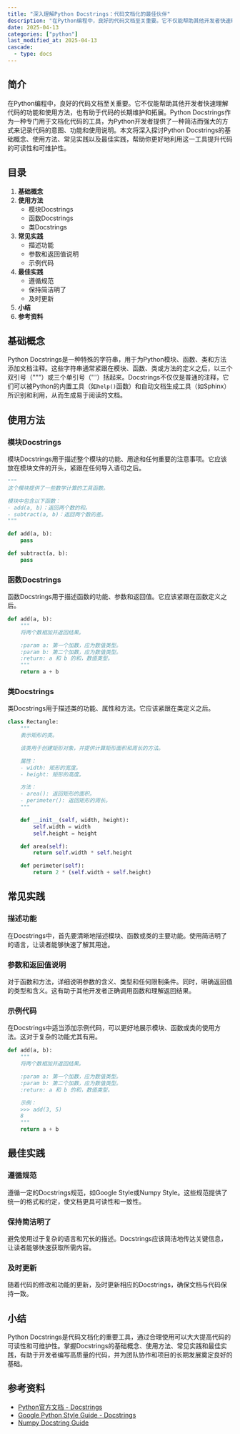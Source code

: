 ```yaml
---
title: "深入理解Python Docstrings：代码文档化的最佳伙伴"
description: "在Python编程中，良好的代码文档至关重要。它不仅能帮助其他开发者快速理解代码的功能和使用方法，也有助于代码的长期维护和拓展。Python Docstrings作为一种专门用于文档化代码的工具，为Python开发者提供了一种简洁而强大的方式来记录代码的意图、功能和使用说明。本文将深入探讨Python Docstrings的基础概念、使用方法、常见实践以及最佳实践，帮助你更好地利用这一工具提升代码的可读性和可维护性。"
date: 2025-04-13
categories: ["python"]
last_modified_at: 2025-04-13
cascade:
  - type: docs
---
```



## 简介
在Python编程中，良好的代码文档至关重要。它不仅能帮助其他开发者快速理解代码的功能和使用方法，也有助于代码的长期维护和拓展。Python Docstrings作为一种专门用于文档化代码的工具，为Python开发者提供了一种简洁而强大的方式来记录代码的意图、功能和使用说明。本文将深入探讨Python Docstrings的基础概念、使用方法、常见实践以及最佳实践，帮助你更好地利用这一工具提升代码的可读性和可维护性。

<!-- more -->
## 目录
1. **基础概念**
2. **使用方法**
    - 模块Docstrings
    - 函数Docstrings
    - 类Docstrings
3. **常见实践**
    - 描述功能
    - 参数和返回值说明
    - 示例代码
4. **最佳实践**
    - 遵循规范
    - 保持简洁明了
    - 及时更新
5. **小结**
6. **参考资料**

## 基础概念
Python Docstrings是一种特殊的字符串，用于为Python模块、函数、类和方法添加文档注释。这些字符串通常紧跟在模块、函数、类或方法的定义之后，以三个双引号（"""）或三个单引号（'''）括起来。Docstrings不仅仅是普通的注释，它们可以被Python的内置工具（如`help()`函数）和自动文档生成工具（如Sphinx）所识别和利用，从而生成易于阅读的文档。

## 使用方法

### 模块Docstrings
模块Docstrings用于描述整个模块的功能、用途和任何重要的注意事项。它应该放在模块文件的开头，紧跟在任何导入语句之后。

```python
"""
这个模块提供了一些数学计算的工具函数。

模块中包含以下函数：
- add(a, b)：返回两个数的和。
- subtract(a, b)：返回两个数的差。
"""

def add(a, b):
    pass

def subtract(a, b):
    pass
```

### 函数Docstrings
函数Docstrings用于描述函数的功能、参数和返回值。它应该紧跟在函数定义之后。

```python
def add(a, b):
    """
    将两个数相加并返回结果。

    :param a: 第一个加数，应为数值类型。
    :param b: 第二个加数，应为数值类型。
    :return: a 和 b 的和，数值类型。
    """
    return a + b
```

### 类Docstrings
类Docstrings用于描述类的功能、属性和方法。它应该紧跟在类定义之后。

```python
class Rectangle:
    """
    表示矩形的类。

    该类用于创建矩形对象，并提供计算矩形面积和周长的方法。

    属性：
    - width: 矩形的宽度。
    - height: 矩形的高度。

    方法：
    - area(): 返回矩形的面积。
    - perimeter(): 返回矩形的周长。
    """

    def __init__(self, width, height):
        self.width = width
        self.height = height

    def area(self):
        return self.width * self.height

    def perimeter(self):
        return 2 * (self.width + self.height)
```

## 常见实践

### 描述功能
在Docstrings中，首先要清晰地描述模块、函数或类的主要功能。使用简洁明了的语言，让读者能够快速了解其用途。

### 参数和返回值说明
对于函数和方法，详细说明参数的含义、类型和任何限制条件。同时，明确返回值的类型和含义。这有助于其他开发者正确调用函数和理解返回结果。

### 示例代码
在Docstrings中适当添加示例代码，可以更好地展示模块、函数或类的使用方法。这对于复杂的功能尤其有用。

```python
def add(a, b):
    """
    将两个数相加并返回结果。

    :param a: 第一个加数，应为数值类型。
    :param b: 第二个加数，应为数值类型。
    :return: a 和 b 的和，数值类型。

    示例：
    >>> add(3, 5)
    8
    """
    return a + b
```

## 最佳实践

### 遵循规范
遵循一定的Docstrings规范，如Google Style或Numpy Style。这些规范提供了统一的格式和约定，使文档更具可读性和一致性。

### 保持简洁明了
避免使用过于复杂的语言和冗长的描述。Docstrings应该简洁地传达关键信息，让读者能够快速获取所需内容。

### 及时更新
随着代码的修改和功能的更新，及时更新相应的Docstrings，确保文档与代码保持一致。

## 小结
Python Docstrings是代码文档化的重要工具，通过合理使用可以大大提高代码的可读性和可维护性。掌握Docstrings的基础概念、使用方法、常见实践和最佳实践，有助于开发者编写高质量的代码，并为团队协作和项目的长期发展奠定良好的基础。

## 参考资料
- [Python官方文档 - Docstrings](https://docs.python.org/3/tutorial/controlflow.html#documentation-strings)
- [Google Python Style Guide - Docstrings](https://google.github.io/styleguide/pyguide.html#38-comments-and-docstrings)
- [Numpy Docstring Guide](https://numpydoc.readthedocs.io/en/latest/format.html)